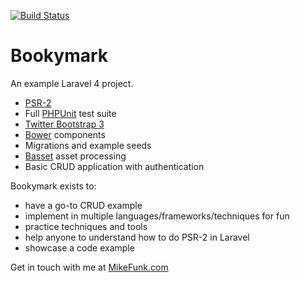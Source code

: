 [![Build Status](https://secure.travis-ci.org/bookymark/bookymark.png?branch=laravel)](http://travis-ci.org/bookymark/bookymark)

# Bookymark

An example Laravel 4 project.

* [PSR-2](https://github.com/php-fig/fig-standards/blob/master/accepted/PSR-2-coding-style-guide.md)
* Full [PHPUnit](http://phpunit.de) test suite
* [Twitter Bootstrap 3](http://getbootstrap.org)
* [Bower](http://bower.io/) components
* Migrations and example seeds
* [Basset](http://jasonlewis.me/code/basset/4.0) asset processing
* Basic CRUD application with authentication

Bookymark exists to:

* have a go-to CRUD example
* implement in multiple languages/frameworks/techniques for fun
* practice techniques and tools
* help anyone to understand how to do PSR-2 in Laravel
* showcase a code example

Get in touch with me at [MikeFunk.com](http://mikefunk.com)

